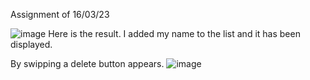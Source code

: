 Assignment of 16/03/23


![image](https://user-images.githubusercontent.com/94619213/225510066-423d4441-c04d-4a43-860f-c3a31ad4b65f.png)
Here is the result. I added my name to the list and it has been displayed.


By swipping a delete button appears.
![image](https://user-images.githubusercontent.com/94619213/225510248-cdff52e0-aea0-4219-8364-4b6829197419.png)
